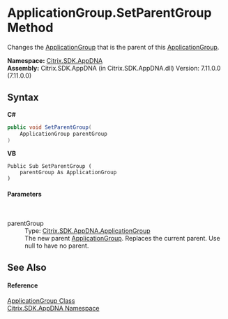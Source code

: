 # ApplicationGroup.SetParentGroup Method 
 

Changes the <a href="2eac72dc-6d12-130d-75ef-83c92c9c4bfe">ApplicationGroup</a> that is the parent of this <a href="2eac72dc-6d12-130d-75ef-83c92c9c4bfe">ApplicationGroup</a>.

**Namespace:**&nbsp;[Citrix.SDK.AppDNA](index.md)<br />**Assembly:**&nbsp;Citrix.SDK.AppDNA (in Citrix.SDK.AppDNA.dll) Version: 7.11.0.0 (7.11.0.0)

## Syntax

**C#**
```csharp
public void SetParentGroup(
	ApplicationGroup parentGroup
)
```

**VB**
```vbnet
Public Sub SetParentGroup ( 
	parentGroup As ApplicationGroup
)
```


#### Parameters
&nbsp;<dl><dt>parentGroup</dt><dd>Type: <a href="2eac72dc-6d12-130d-75ef-83c92c9c4bfe">Citrix.SDK.AppDNA.ApplicationGroup</a><br />The new parent <a href="2eac72dc-6d12-130d-75ef-83c92c9c4bfe">ApplicationGroup</a>. Replaces the current parent. Use null to have no parent.</dd></dl>

## See Also


#### Reference
<a href="2eac72dc-6d12-130d-75ef-83c92c9c4bfe">ApplicationGroup Class</a><br /><a href="fe2d265b-410b-8b11-1eb4-a790e0b062bf">Citrix.SDK.AppDNA Namespace</a><br />